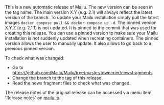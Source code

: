 This is a new automatic release of Mailu. The new version can be seen in the tag name.
The main version X.Y (e.g. 2.1) will always reflect the latest version of the branch. To update your Mailu installation simply pull the latest images `docker compose pull && docker compose up -d`.
The pinned version X.Y.Z (e.g. 2.1.1) is not updated. It is pinned to the commit that was used for creating this release. You can use a pinned version to make sure your Mailu installation is not suddenly updated when recreating containers. The pinned version allows the user to manually update. It also allows to go back to a previous pinned version.

To check what was changed:
- Go to https://github.com/Mailu/Mailu/tree/master/towncrier/newsfragments
- Change the branch to the tag of this release.
- Read the news fragment files to check what was changed.

The release notes of the original release can be accessed via menu item 'Release notes' on [mailu.io](https://mailu.io/).
